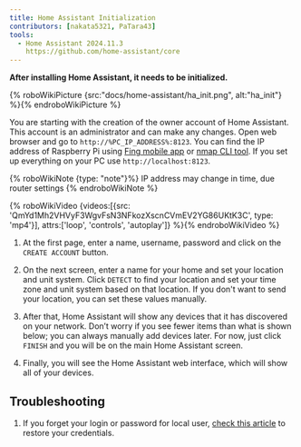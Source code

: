 ```yaml
---
title: Home Assistant Initialization
contributors: [nakata5321, PaTara43]
tools:
  - Home Assistant 2024.11.3
    https://github.com/home-assistant/core
---
```


**After installing Home Assistant, it needs to be initialized.**

{% roboWikiPicture {src:"docs/home-assistant/ha_init.png", alt:"ha_init"} %}{% endroboWikiPicture %}

You are starting with the creation of the owner account of Home Assistant. This account is an administrator and can make any changes.
Open web browser and go to `http://%PC_IP_ADDRESS%:8123`. You can find the IP address of Raspberry Pi using [Fing mobile app](https://www.fing.com/products) or [nmap CLI tool](https://vitux.com/find-devices-connected-to-your-network-with-nmap/).
If you set up everything on your PC use `http://localhost:8123`.

{% roboWikiNote {type: "note"}%} IP address may change in time, due router settings {% endroboWikiNote %}

{% roboWikiVideo {videos:[{src: 'QmYd1Mh2VHVyF3WgvFsN3NFkozXscnCVmEV2YG86UKtK3C', type: 'mp4'}], attrs:['loop', 'controls', 'autoplay']} %}{% endroboWikiVideo %}

1. At the first page, enter a name, username, password and click on the `CREATE ACCOUNT` button.

2. On the next screen, enter a name for your home and set your location and unit system. Click `DETECT` to find your location and set your time zone and unit system based on that location. If you don't want to send your location, you can set these values manually.

3. After that, Home Assistant will show any devices that it has discovered on your network. Don’t worry if you see fewer items than what is shown below; you can always manually add devices later. For now, just click `FINISH` and you will be on the main Home Assistant screen.

4. Finally, you will see the Home Assistant web interface, which will show all of your devices.


## Troubleshooting

1. If you forget your login or password for local user, [check this article](https://www.home-assistant.io/docs/locked_out/) to restore your credentials.
